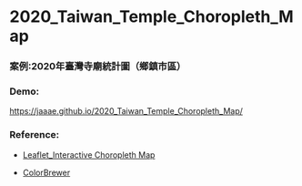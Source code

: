 # 2020_Taiwan_Temple_Choropleth_Map

<h3>案例:2020年臺灣寺廟統計圖（鄉鎮市區）</h3>

### Demo:
https://jaaae.github.io/2020_Taiwan_Temple_Choropleth_Map/

### Reference:

+ [Leaflet_Interactive Choropleth Map](https://leafletjs.com/examples/choropleth/)


+ [ColorBrewer](https://colorbrewer2.org/#type=sequential&scheme=BuGn&n=3)
